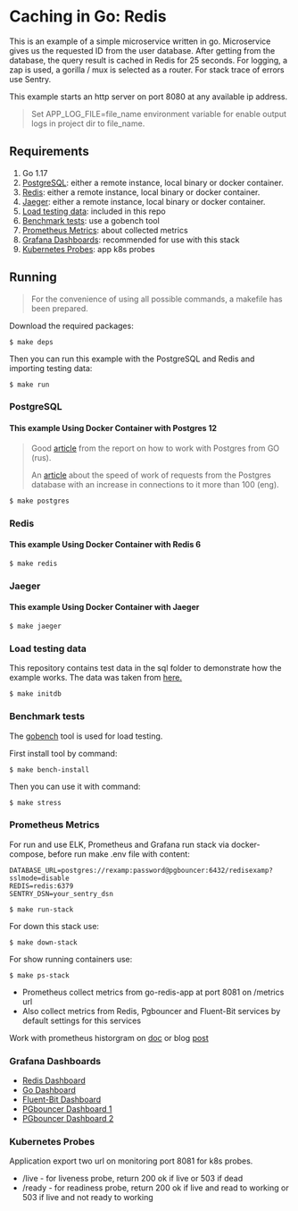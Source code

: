 # Caching in Go: Redis

This is an example of a simple microservice written in go. Microservice gives us the requested ID from the user database. After getting from the database, the query result is cached in Redis for 25 seconds. For logging, a zap is used, a gorilla / mux is selected as a router. For stack trace of errors use Sentry.

This example starts an http server on port 8080 at any available ip address.

> Set APP_LOG_FILE=file_name environment variable for enable output logs in project dir to file_name.

## Requirements

1. Go 1.17
2. [PostgreSQL](#postgresql): either a remote instance, local binary or docker container.
3. [Redis](#redis): either a remote instance, local binary or docker container.
4. [Jaeger](#jaeger): either a remote instance, local binary or docker container.
5. [Load testing data](#load-testing-data): included in this repo
6. [Benchmark tests](#benchmark-tests): use a gobench tool
7. [Prometheus Metrics](#prometheus-metrics): about collected metrics
8. [Grafana Dashboards](#grafana-dashboards): recommended for use with this stack
9. [Kubernetes Probes](#kubernetes-probes): app k8s probes

## Running

> For the convenience of using all possible commands, a makefile has been prepared.

Download the required packages:

```shell script
$ make deps
```

Then you can run this example with the PostgreSQL and Redis and importing testing data:

```shell script
$ make run
```

### PostgreSQL

#### This example Using Docker Container with Postgres 12

> Good [article](https://habr.com/ru/company/oleg-bunin/blog/461935/) from the report on how to work with Postgres from GO (rus).
> 
> An [article](https://brandur.org/postgres-connections) about the speed of work of requests from the Postgres database with an increase in connections to it more than 100 (eng).

```shell script
$ make postgres
```

### Redis

#### This example Using Docker Container with Redis 6

```shell script
$ make redis
```

### Jaeger

#### This example Using Docker Container with Jaeger

```shell script
$ make jaeger
```

### Load testing data

This repository contains test data in the sql folder to demonstrate how the example works. The data was taken from [here.](https://sample-videos.com/download-sample-sql.php)


```shell script
$ make initdb
```

### Benchmark tests

The [gobench](https://github.com/cmpxchg16/gobench) tool is used for load testing.

First install tool by command:
```shell script
$ make bench-install
```

Then you can use it with command:
```shell script
$ make stress
```

### Prometheus Metrics

For run and use ELK, Prometheus and Grafana run stack via docker-compose, before run make .env file with content:
```bazaar
DATABASE_URL=postgres://rexamp:password@pgbouncer:6432/redisexamp?sslmode=disable
REDIS=redis:6379 
SENTRY_DSN=your_sentry_dsn
```

```shell script
$ make run-stack
```

For down this stack use:

```shell script
$ make down-stack
```

For show running containers use:

```shell script
$ make ps-stack
```

* Prometheus collect metrics from go-redis-app at port 8081 on /metrics url
* Also collect metrics from Redis, Pgbouncer and Fluent-Bit services by default settings for this services

Work with prometheus historgram on [doc](https://prometheus.io/docs/practices/histograms/) or blog [post](https://www.robustperception.io/how-does-a-prometheus-histogram-work)


### Grafana Dashboards

* [Redis Dashboard](https://grafana.com/grafana/dashboards/763)
* [Go Dashboard](https://grafana.com/grafana/dashboards/13240)
* [Fluent-Bit Dashboard](https://github.com/fluent/fluent-bit-docs/tree/8172a24d278539a1420036a9434e9f56d987a040/monitoring/dashboard.json)
* [PGbouncer Dashboard 1](https://grafana.com/grafana/dashboards/11806)
* [PGbouncer Dashboard 2](https://grafana.com/grafana/dashboards/13353)


### Kubernetes Probes

Application export two url on monitoring port 8081 for k8s probes.
* /live - for liveness probe, return 200 ok if live or 503 if dead
* /ready - for readiness probe, return 200 ok if live and read to working or 503 if live and not ready to working
